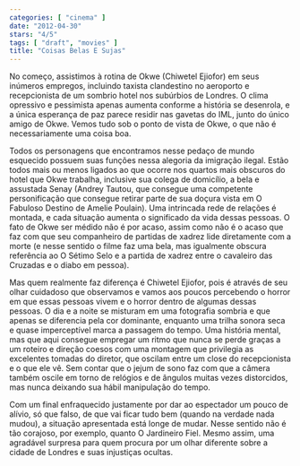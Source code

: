 ```yaml
---
categories: [ "cinema" ]
date: "2012-04-30"
stars: "4/5"
tags: [ "draft", "movies" ]
title: "Coisas Belas E Sujas"
---
```

No começo, assistimos à rotina de Okwe (Chiwetel Ejiofor) em seus inúmeros empregos, incluindo taxista clandestino no aeroporto e recepcionista de um sombrio hotel nos subúrbios de Londres. O clima opressivo e pessimista apenas aumenta conforme a história se desenrola, e a única esperança de paz parece residir nas gavetas do IML, junto do único amigo de Okwe. Vemos tudo sob o ponto de vista de Okwe, o que não é necessariamente uma coisa boa.

Todos os personagens que encontramos nesse pedaço de mundo esquecido possuem suas funções nessa alegoria da imigração ilegal. Estão todos mais ou menos ligados ao que ocorre nos quartos mais obscuros do hotel que Okwe trabalha, inclusive sua colega de domicílio, a bela e assustada Senay (Andrey Tautou, que consegue uma competente personificação que consegue retirar parte de sua doçura vista em O Fabuloso Destino de Amelie Poulain). Uma intrincada rede de relações é montada, e cada situação aumenta o significado da vida dessas pessoas. O fato de Okwe ser médido não é por acaso, assim como não é o acaso que faz com que seu companheiro de partidas de xadrez lide diretamente com a morte (e nesse sentido o filme faz uma bela, mas igualmente obscura referência ao O Sétimo Selo e a partida de xadrez entre o cavaleiro das Cruzadas e o diabo em pessoa).

Mas quem realmente faz diferença é Chiwetel Ejiofor, pois é através de seu olhar cuidadoso que observamos e vamos aos poucos percebendo o horror em que essas pessoas vivem e o horror dentro de algumas dessas pessoas. O dia e a noite se misturam em uma fotografia sombria e que apenas se diferencia pela cor dominante, enquanto uma trilha sonora seca e quase imperceptível marca a passagem do tempo. Uma história mental, mas que aqui consegue empregar um ritmo que nunca se perde graças a um roteiro e direção coesos com uma montagem que privilegia as excelentes tomadas do diretor, que oscilam entre um close do recepcionista e o que ele vê. Sem contar que o jejum de sono faz com que a câmera também oscile em torno de relógios e de ângulos muitas vezes distorcidos, mas nunca deixando sua hábil manipulação do tempo.

Com um final enfraquecido justamente por dar ao espectador um pouco de alívio, só que falso, de que vai ficar tudo bem (quando na verdade nada mudou), a situação apresentada está longe de mudar. Nesse sentido não é tão corajoso, por exemplo, quanto O Jardineiro Fiel. Mesmo assim, uma agradável surpresa para quem procura por um olhar diferente sobre a cidade de Londres e suas injustiças ocultas.

